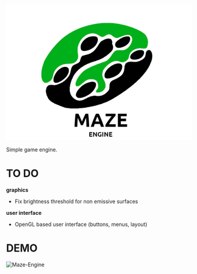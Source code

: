 ![logo](logo.png)

Simple game engine.

# TO DO
**graphics**
* Fix brightness threshold for non emissive surfaces

**user interface**
* OpenGL based user interface (buttons, menus, layout)

# DEMO
![Maze-Engine](maze_engine.gif)
